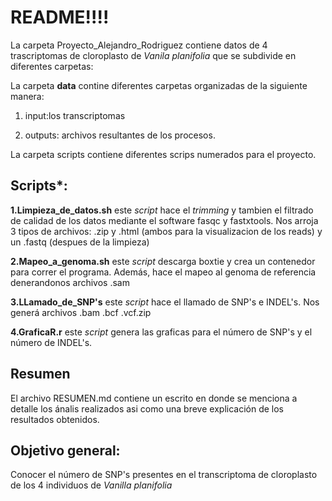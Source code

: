 # README!!!!

La carpeta Proyecto_Alejandro_Rodriguez contiene datos de 4 trascriptomas de cloroplasto de *Vanila planifolia* que se subdivide en diferentes carpetas:

La carpeta **data** contine diferentes carpetas organizadas de la siguiente manera:

  1. input:los transcriptomas 
  
  2. outputs: archivos resultantes de los procesos. 
  
  
La carpeta scripts contiene diferentes scrips numerados para el proyecto.

## Scripts*:

**1.Limpieza_de_datos.sh** este *script* hace el *trimming* y tambien el filtrado de calidad de los datos mediante el software fasqc y fastxtools. Nos arroja 3 tipos de archivos: .zip y .html (ambos para la visualizacion de los reads) y un .fastq (despues de la limpieza) 

**2.Mapeo_a_genoma.sh** este *script* descarga boxtie y crea un contenedor para correr el programa. Además, hace el mapeo al genoma de referencia denerandonos archivos .sam

**3.LLamado_de_SNP's** este *script*  hace el llamado de SNP's e INDEL's. Nos generá archivos .bam .bcf .vcf.zip

**4.GraficaR.r** este *script* genera las graficas para el número de SNP's y el número de INDEL's. 


## Resumen

El archivo RESUMEN.md contiene un escrito en donde se menciona a detalle los ánalis realizados asi como una breve explicación de los resultados obtenidos. 


## Objetivo general:

Conocer el número de SNP's presentes en el transcriptoma de cloroplasto de los 4 individuos de *Vanilla planifolia* 





